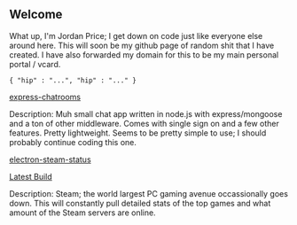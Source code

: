 ## Welcome

What up, I'm Jordan Price; I get down on code just like everyone else around here. This will soon be my github page of random shit that I have created. I have also forwarded my domain for this to be my main personal portal / vcard.

    { "hip" : "...", "hip" : "..." }
    
[express-chatrooms](https://github.com/thejordanprice/express-chatrooms)
 
Description: Muh small chat app written in node.js with express/mongoose and a ton of other middleware. Comes with single sign on and a few other features. Pretty lightweight. Seems to be pretty simple to use; I should probably continue coding this one.

[electron-steam-status](https://github.com/thejordanprice/electron-steam-status)

[Latest Build](https://github.com/thejordanprice/electron-steam-status/blob/master/latest)

Description: Steam; the world largest PC gaming avenue occassionally goes down. This will constantly pull detailed stats of the top games and what amount of the Steam servers are online.
